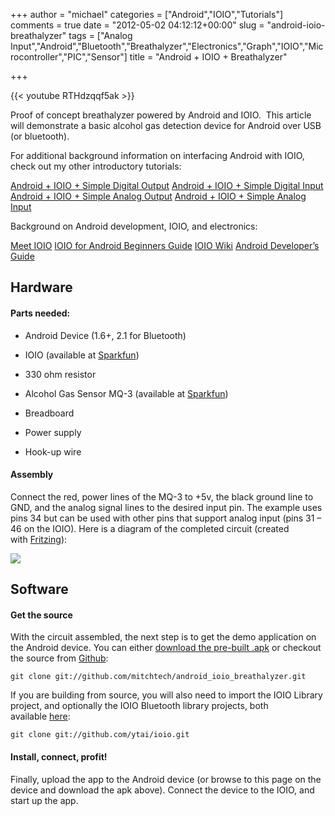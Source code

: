 +++
author = "michael"
categories = ["Android","IOIO","Tutorials"]
comments = true
date = "2012-05-02 04:12:12+00:00"
slug = "android-ioio-breathalyzer"
tags = ["Analog Input","Android","Bluetooth","Breathalyzer","Electronics","Graph","IOIO","Microcontroller","PIC","Sensor"]
title = "Android + IOIO + Breathalyzer"

+++

{{< youtube RTHdzqqf5ak >}}

Proof of concept breathalyzer powered by Android and IOIO.  This article will demonstrate a basic alcohol gas detection device for Android over USB (or bluetooth).

For additional background information on interfacing Android with IOIO, check out my other introductory tutorials:

[Android + IOIO + Simple Digital Output](http://mitchtech.net/android-ioio-simple-digital-output/)
[Android + IOIO + Simple Digital Input](http://mitchtech.net/android-ioio-simple-digital-input/)
[Android + IOIO + Simple Analog Output](http://mitchtech.net/android-ioio-simple-analog-output/)
[Android + IOIO + Simple Analog Input](http://mitchtech.net/android-ioio-simple-analog-input/)

Background on Android development, IOIO, and electronics:

[Meet IOIO](http://ytai-mer.blogspot.com/2011/04/meet-ioio-io-for-android.html)
[IOIO for Android Beginners Guide](http://www.sparkfun.com/tutorials/280)
[IOIO Wiki](https://github.com/ytai/ioio/wiki)
[Android Developer’s Guide](http://developer.android.com/guide/index.html)

## Hardware

#### Parts needed:

  * Android Device (1.6+, 2.1 for Bluetooth)

  * IOIO (available at [Sparkfun](http://www.sparkfun.com/products/10748))

  * 330 ohm resistor

  * Alcohol Gas Sensor MQ-3 (available at [Sparkfun](http://www.sparkfun.com/products/8880))

  * Breadboard

  * Power supply

  * Hook-up wire

#### Assembly

Connect the red, power lines of the MQ-3 to +5v, the black ground line to GND, and the analog signal lines to the desired input pin. The example uses pins 34 but can be used with other pins that support analog input (pins 31 – 46 on the IOIO). Here is a diagram of the completed circuit (created with [Fritzing](http://fritzing.org/)):

[![](http://mitchtech.net/wp-content/uploads/2012/05/ioio_breathalyzer.png)](http://mitchtech.net/wp-content/uploads/2012/05/ioio_breathalyzer.png)

## Software

#### Get the source

With the circuit assembled, the next step is to get the demo application on the Android device. You can either [download the pre-built .apk](http://mitch-tech.appspot.com/ioio/IOIOBreathalyzer.apk) or checkout the source from [Github](https://github.com/mitchtech/android_ioio_breathalyzer):

```
git clone git://github.com/mitchtech/android_ioio_breathalyzer.git
```

If you are building from source, you will also need to import the IOIO Library project, and optionally the IOIO Bluetooth library projects, both available [here](https://github.com/ytai/ioio):

```
git clone git://github.com/ytai/ioio.git
```

#### Install, connect, profit!

Finally, upload the app to the Android device (or browse to this page on the device and download the apk above). Connect the device to the IOIO, and start up the app.

